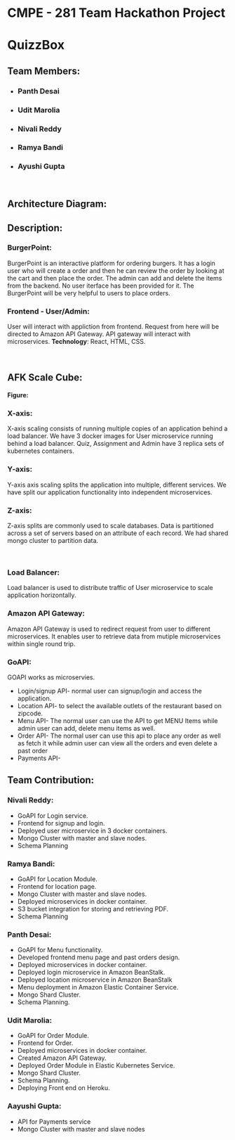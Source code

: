 # CMPE - 281 Team Hackathon Project
# QuizzBox
## Team Members:
* ### Panth Desai
* ### Udit Marolia
* ### Nivali Reddy
* ### Ramya Bandi
* ### Ayushi Gupta
<br/>

## Architecture Diagram:

## Description:

### BurgerPoint:  
BurgerPoint is an interactive platform for ordering burgers. It has a login user who will create a order and then he can review the order by 
looking at the cart and then place the order. The admin can add and delete the items from the backend. No user iterface has been provided for it.
The BurgerPoint will be very helpful to users to place orders.


### Frontend - User/Admin:  
User will interact with appliction from frontend. Request from here will be directed to Amazon API Gateway. API gateway will
interact with microservices.
**Technology**: React, HTML, CSS. 

<br/>

## AFK Scale Cube:

#### Figure:

### X-axis:
X-axis scaling consists of running multiple copies of an application behind a load balancer. We have 3 docker images for User
microservice running behind a load balancer. Quiz, Assignment and Admin have 3 replica sets of kubernetes containers.

### Y-axis:
Y-axis axis scaling splits the application into multiple, different services. We have split our application functionality into
independent microservices.

### Z-axis:
Z-axis splits are commonly used to scale databases. Data is partitioned across a set of servers based on an attribute of 
each record. We had shared mongo cluster to partition data.  

<br/>

### Load Balancer:
Load balancer is used to distribute traffic of User microservice to scale application horizontally.

### Amazon API Gateway:
Amazon API Gateway is used to redirect request from user to different microservices. It enables user to retrieve data from mutiple microservices within single round trip.

### GoAPI: 
GOAPI works as microservies. 
  * Login/signup API- normal user can signup/login and access the application.
  * Location API- to select the available outlets of the restaurant based on zipcode.
  * Menu API- The normal user can use the API to get MENU Items while admin user can add, delete menu items as well.
  * Order API- The normal user can use this api to place any order as well as fetch it while admin user can view all the         orders and even delete a past order 
  * Payments API- 

  ## Team Contribution:

### Nivali Reddy:
* GoAPI for Login service.
* Frontend for signup and login.
* Deployed user microservice in 3 docker containers.
* Mongo Cluster with master and slave nodes.
* Schema Planning 
 
### Ramya Bandi:
* GoAPI for Location Module.
* Frontend for location page.
* Mongo Cluster with master and slave nodes.
* Deployed microservices in docker container.
* S3 bucket integration for storing and retrieving PDF.
* Schema Planning

### Panth Desai:
* GoAPI for Menu functionality.
* Developed frontend menu page and past orders design.
* Deployed microservices in docker container.
* Deployed login microservice in Amazon BeanStalk. 
* Deployed location microservice in Amazon BeanStalk
* Menu deployment in Amazon Elastic Container Service.
* Mongo Shard Cluster.
* Schema Planning.

### Udit Marolia:
* GoAPI for Order Module.
* Frontend for Order.
* Deployed microservices in docker container.
* Created Amazon API Gateway.
* Deployed Order Module in Elastic Kubernetes Service.
* Mongo Shard Cluster.
* Schema Planning.
* Deploying Front end on Heroku.

### Aayushi Gupta:
* API for Payments service
* Mongo Cluster with master and slave nodes
